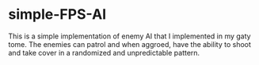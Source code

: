# simple-FPS-AI
This is a simple implementation of enemy AI that I implemented in my gaty tome. The enemies can patrol and when aggroed, have the ability to shoot and take cover in a randomized and unpredictable pattern.
